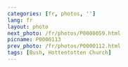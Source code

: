 ```yaml
---
categories: [fr, photos, '']
lang: fr
layout: photo
next_photo: /fr/photos/P0000059.html
picname: P0000113
prev_photo: /fr/photos/P0000112.html
tags: [Bush, Hottentotten Church]
---
```

